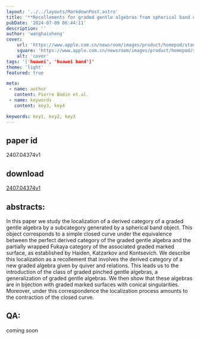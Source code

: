 ```yaml
---
layout: '../../layouts/MarkdownPost.astro'
title: '**Recollements for graded gentle algebras from spherical band objects**'
pubDate: '2024-07-09 06:44:11'
description: ''
author: 'wanghaisheng'
cover:
    url: 'https://www.apple.com.cn/newsroom/images/product/homepod/standard/Apple-HomePod-hero-230118_big.jpg.large_2x.jpg'
    square: 'https://www.apple.com.cn/newsroom/images/product/homepod/standard/Apple-HomePod-hero-230118_big.jpg.large_2x.jpg'
    alt: 'cover'
tags: '['huawei', 'huawei band']' 
theme: 'light'
featured: true

meta:
 - name: author
   content: Pierre Bodin et.al.
 - name: keywords
   content: key3, key4

keywords: key1, key2, key3
---
```


## paper id
2407.04374v1
## download
[2407.04374v1](http://arxiv.org/abs/2407.04374v1)
## abstracts:
In this paper we study the localization of a derived category of a graded gentle algebra by a subcategory generated by a spherical band object. This object corresponds to a simple closed curve under the equivalence between the perfect derived category of the graded gentle algebra and the partially wrapped Fukaya category of the associated graded marked surface, as established by Haiden, Katzarkov and Kontsevich.   We describe this localization as a recollement that involves the derived category of a new graded algebra given by quiver and relations. This leads us to the introduction of the class of graded pinched gentle algebras, a generalization of graded gentle algebras. We then show that these algebras are in bijection with graded marked surfaces with conical singularities. Moreover, under this correspondence the localization process amounts to the contraction of the closed curve.
## QA:
coming soon
